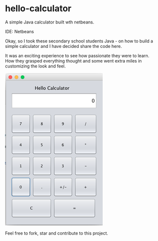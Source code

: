 # hello-calculator
A simple Java calculator built wth netbeans.

IDE: Netbeans

Okay, so I took these secondary school students Java - on how to build a simple calculator and I have decided share the code here.

It was an exciting experience to see how passionate they were to learn. How they grasped everything thought and some went extra miles in customizing the look and feel.

![Screenshot of HelloCalculator](https://github.com/hellotunmbi/hello-calculator/blob/master/hello-calculator-image.png)

Feel free to fork, star and contribute to this project.

